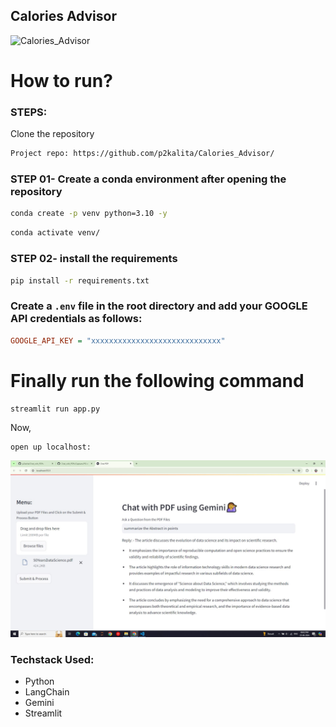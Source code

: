 ## Calories Advisor

![Calories_Advisor](https://socialify.git.ci/p2kalita/Calories_Advisor/image?forks=1&language=1&name=1&owner=1&pattern=Brick%20Wall&stargazers=1&theme=Light)

# How to run?
### STEPS:

Clone the repository

```bash
Project repo: https://github.com/p2kalita/Calories_Advisor/
```

### STEP 01- Create a conda environment after opening the repository

```bash
conda create -p venv python=3.10 -y
```

```bash
conda activate venv/
```

### STEP 02- install the requirements
```bash
pip install -r requirements.txt
```


### Create a `.env` file in the root directory and add your GOOGLE API credentials as follows:

```ini
GOOGLE_API_KEY = "xxxxxxxxxxxxxxxxxxxxxxxxxxxxx"
```




# Finally run the following command
```
streamlit run app.py
```

Now,

```
open up localhost:
```


![alt text](https://github.com/p2kalita/Chat_with_PDFs/blob/main/Capture.JPG)



### Techstack Used:

- Python
- LangChain
- Gemini
- Streamlit


